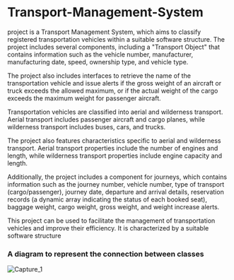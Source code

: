 # Transport-Management-System
project is a Transport Management System, which aims to classify registered transportation vehicles within a suitable software structure. The project includes several components, including a "Transport Object" that contains information such as the vehicle number, manufacturer, manufacturing date, speed, ownership type, and vehicle type.

The project also includes interfaces to retrieve the name of the transportation vehicle and issue alerts if the gross weight of an aircraft or truck exceeds the allowed maximum, or if the actual weight of the cargo exceeds the maximum weight for passenger aircraft.

Transportation vehicles are classified into aerial and wilderness transport. Aerial transport includes passenger aircraft and cargo planes, while wilderness transport includes buses, cars, and trucks.

The project also features characteristics specific to aerial and wilderness transport. Aerial transport properties include the number of engines and length, while wilderness transport properties include engine capacity and length.

Additionally, the project includes a component for journeys, which contains information such as the journey number, vehicle number, type of transport (cargo/passenger), journey date, departure and arrival details, reservation records (a dynamic array indicating the status of each booked seat), baggage weight, cargo weight, gross weight, and weight increase alerts.

This project can be used to facilitate the management of transportation vehicles and improve their efficiency. It is characterized by a suitable software structure 

### A diagram to represent the connection between classes
 ![Capture_1](https://github.com/Eman-Albalkhi/Transport-Management-System/assets/52492201/fd60926e-d4a0-4c5d-be18-c80812757ab7)

  
